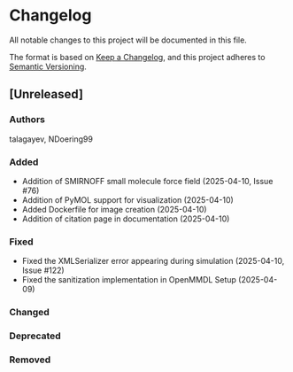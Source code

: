 # Changelog
All notable changes to this project will be documented in this file.

The format is based on [Keep a Changelog](https://keepachangelog.com/en/1.0.0/),
and this project adheres to [Semantic Versioning](https://semver.org/spec/v2.0.0.html).

<!--
The rules for this file:
  * entries are sorted newest-first.
  * summarize sets of changes - don't reproduce every git log comment here.
  * don't ever delete anything.
  * keep the format consistent:
    * do not use tabs but use spaces for formatting
    * 79 char width
    * YYYY-MM-DD date format (following ISO 8601)
  * accompany each entry with github issue/PR number (Issue #xyz)
-->

## [Unreleased]

### Authors
talagayev, NDoering99

### Added
- Addition of SMIRNOFF small molecule force field (2025-04-10, Issue #76)
- Addition of PyMOL support for visualization (2025-04-10)
- Added Dockerfile for image creation  (2025-04-10)
- Addition of citation page in documentation (2025-04-10)

### Fixed
- Fixed the XMLSerializer error appearing during simulation (2025-04-10, Issue #122)
- Fixed the sanitization implementation in OpenMMDL Setup (2025-04-09)

### Changed
<!-- Changes in existing functionality -->

### Deprecated
<!-- Soon-to-be removed features -->

### Removed
<!-- Removed features -->
